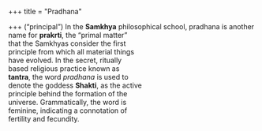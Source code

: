 +++
title = "Pradhana"

+++
(“principal”) In the **Samkhya** philosophical school, pradhana is another  
name for **prakrti**, the “primal matter”  
that the Samkhyas consider the first  
principle from which all material things  
have evolved. In the secret, ritually  
based religious practice known as  
**tantra**, the word *pradhana* is used to  
denote the goddess **Shakti**, as the active  
principle behind the formation of the  
universe. Grammatically, the word is  
feminine, indicating a connotation of  
fertility and fecundity.